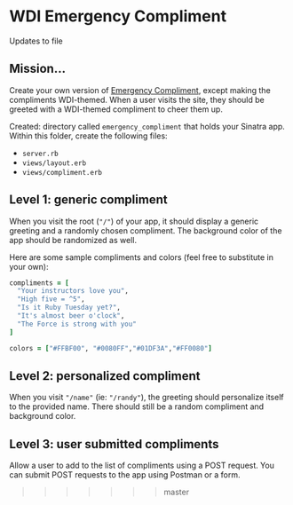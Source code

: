 # WDI Emergency Compliment

Updates to file

## Mission…

Create your own version of [Emergency Compliment](http://emergencycompliment.com/), except making the compliments WDI-themed. When a user visits the site, they should be greeted with a WDI-themed compliment to cheer them up.

Created: directory called `emergency_compliment` that holds your Sinatra app. Within this folder, create the following files:

* `server.rb`
* `views/layout.erb`
* `views/compliment.erb`


## Level 1: generic compliment

When you visit the root (`"/"`) of your app, it should display a generic greeting and a randomly chosen compliment. The background color of the app should be randomized as well.

Here are some sample compliments and colors (feel free to substitute in your own):

```ruby
compliments = [
  "Your instructors love you",
  "High five = ^5",
  "Is it Ruby Tuesday yet?",
  "It's almost beer o'clock",
  "The Force is strong with you"
]

colors = ["#FFBF00", "#0080FF","#01DF3A","#FF0080"]
```

## Level 2: personalized compliment

When you visit `"/name"` (ie: `"/randy"`), the greeting should personalize itself to the provided name. There should still be a random compliment and background color.

## Level 3: user submitted compliments

Allow a user to add to the list of compliments using a POST request. You can submit POST requests to the app using Postman or a form.
>>>>>>> master
